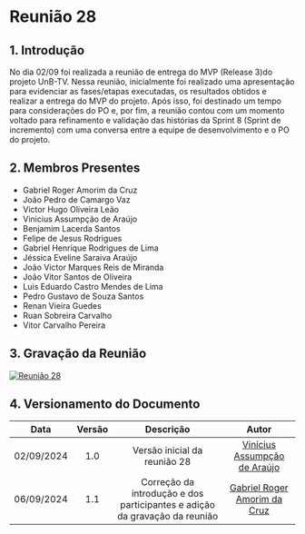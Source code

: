 # Reunião 28

## 1. Introdução

No dia 02/09 foi realizada a reunião de entrega do MVP (Release 3)do projeto UnB-TV. Nessa reunião, inicialmente foi realizado uma apresentação para evidenciar as fases/etapas executadas, os resultados obtidos e realizar a entrega do MVP do projeto. Após isso, foi destinado um tempo para considerações do PO e, por fim, a reunião contou com um momento voltado para refinamento e validação das histórias da Sprint 8 (Sprint de incremento) com uma conversa entre a equipe de desenvolvimento e o PO do projeto.

## 2. Membros Presentes

  - Gabriel Roger Amorim da Cruz
  - João Pedro de Camargo Vaz
  - Victor Hugo Oliveira Leão
  - Vinicius Assumpção de Araújo
  - Benjamim Lacerda Santos
  - Felipe de Jesus Rodrigues
  - Gabriel Henrique Rodrigues de Lima
  - Jéssica Eveline Saraiva Araújo
  - João Victor Marques Reis de Miranda
  - João Vitor Santos de Oliveira
  - Luis Eduardo Castro Mendes de Lima
  - Pedro Gustavo de Souza Santos
  - Renan Vieira Guedes
  - Ruan Sobreira Carvalho
  - Vitor Carvalho Pereira

## 3. Gravação da Reunião

[![Reunião 28](https://img.youtube.com/vi/fJzRQDXAz5g/maxresdefault.jpg)](https://www.youtube.com/watch?v=fJzRQDXAz5g)

## 4. Versionamento do Documento

| Data | Versão | Descrição | Autor |
| :-----: | :-------------: | :---------------: | :-: |
| 02/09/2024 | 1.0 | Versão inicial da reunião 28 | [Vinícius Assumpção de Araújo](https://github.com/Viniman27) |
| 06/09/2024 | 1.1 | Correção da introdução e dos participantes e adição da gravação da reunião | [Gabriel Roger Amorim da Cruz](https://github.com/GabrielRoger07) |
